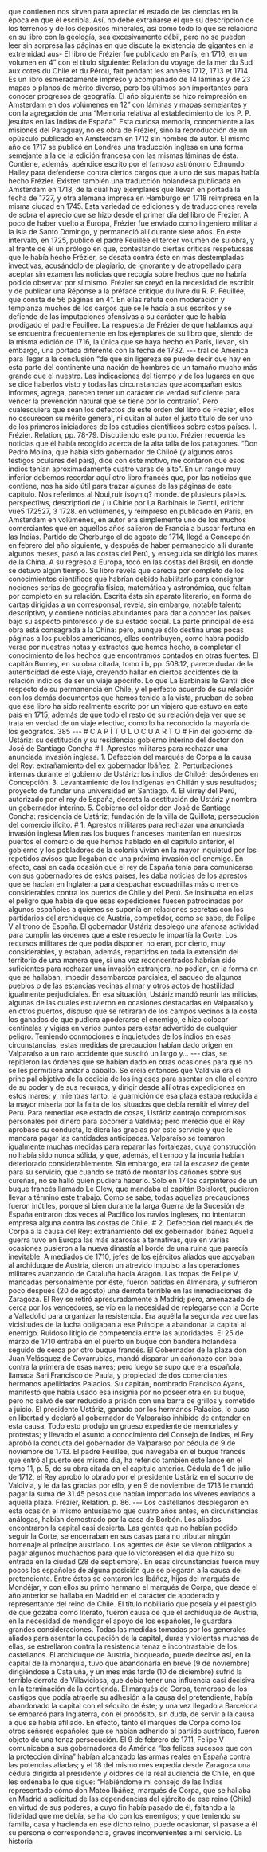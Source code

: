 que contienen nos sirven para apreciar el estado de las ciencias en la época en que él escribía. Así, no debe extrañarse el que su descripción de los terrenos y de los depósitos minerales, así como todo lo que se relaciona en su libro con la geología, sea excesivamente débil, pero no se pueden leer sin sorpresa las páginas en que discute la existencia de gigantes en la extremidad aus- El libro de Frézier fue publicado en París, en 1716, en un volumen en 4” con el título siguiente: Relation du voyage de la mer du Sud aux cotes du Chile et du Pérou, fait pendant les années 1712, 1713 et 1714. Es un libro esmeradamente impreso y acompañado de 14 láminas y de 23 mapas o planos de mérito diverso, pero los últimos son importantes para conocer progresos de geografía. El año siguiente se hizo reimpresión en Amsterdam en dos volúmenes en 12” con láminas y mapas semejantes y con la agregación de una “Memoria relativa al establecimiento de los P. P. jesuitas en las Indias de España”. Esta curiosa memoria, concerniente a las misiones del Paraguay, no es obra de Frézier, sino la reproducción de un opúsculo publicado en Amsterdam en 1712 sin nombre de autor. El mismo año de 1717 se publicó en Londres una traducción inglesa en una forma semejante a la de la edición francesa con las mismas láminas de ésta. Contiene, además, apéndice escrito por el famoso astrónomo Edmundo Halley para defenderse contra ciertos cargos que a uno de sus mapas había hecho Frézier. Existen también una traducción holandesa publicada en Amsterdam en 1718, de la cual hay ejemplares que llevan en portada la fecha de 1727, y otra alemana impresa en Hamburgo en 1718 reimpresa en la misma ciudad en 1745. Esta variedad de ediciones y de traducciones revela de sobra el aprecio que se hizo desde el primer día del libro de Frézier. A poco de haber vuelto a Europa, Frézier fue enviado como ingeniero militar a la isla de Santo Domingo, y permaneció allí durante siete años. En este intervalo, en 1725, publicó el padre Feuillée el tercer volumen de su obra, y al frente de él un prólogo en que, contestando ciertas criticas respetuosas que le había hecho Frézier, se desata contra éste en más destempladas invectivas, acusándolo de plagiario, de ignorante y de atropellado para aceptar sin examen las noticias que recogía sobre hechos que no habría podido observar por sí mismo. Frézier se creyó en la necesidad de escribir y de publicar una Réponse a la préface critique du livre du R. P. Feuillée, que consta de 56 páginas en 4”. En ellas refuta con moderación y templanza muchos de los cargos que se le hacía a sus escritos y se defiende de las imputaciones ofensivas a su carácter que le había prodigado el padre Feuillée. La respuesta de Frézier de que hablamos aquí se encuentra frecuentemente en los ejemplares de su libro que, siendo de la misma edición de 1716, la única que se haya hecho en París, llevan, sin embargo, una portada diferente con la fecha de 1732. --- tral de América para llegar a la conclusión “de que sin ligereza se puede decir que hay en esta parte del continente una nación de hombres de un tamaño mucho más grande que el nuestro. Las indicaciones del tiempo y de los lugares en que se dice haberlos visto y todas las circunstancias que acompañan estos informes, agrega, parecen tener un carácter de verdad suficiente para vencer la prevención natural que se tiene por lo contrario”. Pero cualesquiera que sean los defectos de este orden del libro de Frézier, ellos no oscurecen su mérito general, ni quitan al autor el justo título de ser uno de los primeros iniciadores de los estudios científicos sobre estos países. I. Frézier. Relation, pp. 78-79. Discutiendo este punto. Frézier recuerda las noticias que él había recogido acerca de la alta talla de los patagones. “Don Pedro Molina, que había sido gobernador de Chiloé (y algunos otros testigos oculares del país), dice con este motivo, me contaron que esos indios tenían aproximadamente cuatro varas de alto”. En un rango muy inferior debemos recordar aquí otro libro francés que, por las noticias que contiene, nos ha sido útil para trazar algunas de las páginas de este capítulo. Nos referimos al Noui,ruir isoyn,q? monde. de plusieurs pla>i.s. perspecfiws, descriptiori de / u Chirie por La Barbinais le Gentil, eririchr vue5 172527, 3 1728. en volúmenes, y reimpreso en publicado en París, en Amsterdam en volúmenes, en autor era simplemente uno de los muchos comerciantes que en aquellos años salieron de Francia a buscar fortuna en las Indias. Partido de Cherburgo el de agosto de 1714, llegó a Concepción en febrero del año siguiente, y después de haber permanecido allí durante algunos meses, pasó a las costas del Perú, y enseguida se dirigió los mares de la China. A su regreso a Europa, tocó en las costas del Brasil, en donde se detuvo algún tiempo. Su libro revela que carecía por completo de los conocimientos científicos que habrían debido habilitarlo para consignar nociones serias de geografía física, matemática y astronómica, que faltan por completo en su relación. Escrita ésta sin aparato literario, en forma de cartas dirigidas a un corresponsal, revela, sin embargo, notable talento descriptivo, y contiene noticias abundantes para dar a conocer los países bajo su aspecto pintoresco y de su estado social. La parte principal de esa obra está consagrada a la China: pero, aunque sólo destina unas pocas páginas a los pueblos americanos, ellas contribuyen, como habrá podido verse por nuestras notas y extractos que hemos hecho, a completar el conocimiento de los hechos que encontramos contados en otras fuentes. El capitán Burney, en su obra citada, tomo i b, pp. 508.12, parece dudar de la autenticidad de este viaje, creyendo hallar en ciertos accidentes de la relación indicios de ser un viaje apócrifo. Lo que La Barbinais le Gentil dice respecto de su permanencia en Chile, y el perfecto acuerdo de su relación con los demás documentos que hemos tenido a la vista, prueban de sobra que ese libro ha sido realmente escrito por un viajero que estuvo en este país en 1715, además de que todo el resto de su relación deja ver que se trata en verdad de un viaje efectivo, como lo ha reconocido la mayoría de los geógrafos. 385 --- # C A P Í T U L O C U A R T O # Fin del gobierno de Ustáriz: su destitución y su residencia: gobierno interino del doctor don José de Santiago Concha # I. Aprestos militares para rechazar una anunciada invasión inglesa. 1. Defección del marqués de Corpa a la causa del Rey: extrañamiento del ex gobernador Ibáñez. 2. Perturbaciones internas durante el gobierno de Ustáriz: los indios de Chiloé; desórdenes en Concepción. 3. Levantamiento de los indígenas en Chillán y sus resultados; proyecto de fundar una universidad en Santiago. 4. El virrey del Perú, autorizado por el rey de España, decreta la destitución de Ustáriz y nombra un gobernador interino. 5. Gobierno del oidor don José de Santiago Concha: residencia de Ustáriz; fundación de la villa de Quillota; persecución del comercio ilícito. # 1. Aprestos militares para rechazar una anunciada invasión inglesa Mientras los buques franceses mantenían en nuestros puertos el comercio de que hemos hablado en el capítulo anterior, el gobierno y los pobladores de la colonia vivían en la mayor inquietud por los repetidos avisos que llegaban de una próxima invasión del enemigo. En efecto, casi en cada ocasión que el rey de España tenía para comunicarse con sus gobernadores de estos países, les daba noticias de los aprestos que se hacían en Inglaterra para despachar escuadrillas más o menos considerables contra los puertos de Chile y del Perú. Se insinuaba en ellas el peligro que había de que esas expediciones fuesen patrocinadas por algunos españoles a quienes se suponía en relaciones secretas con los partidarios del archiduque de Austria, competidor, como se sabe, de Felipe V al trono de España. El gobernador Ustáriz desplegó una afanosa actividad para cumplir las órdenes que a este respecto le impartía la Corte. Los recursos militares de que podía disponer, no eran, por cierto, muy considerables, y estaban, además, repartidos en toda la extensión del territorio de una manera que, si una vez reconcentrados habrían sido suficientes para rechazar una invasión extranjera, no podían, en la forma en que se hallaban, impedir desembarcos parciales, el saqueo de algunos pueblos o de las estancias vecinas al mar y otros actos de hostilidad igualmente perjudiciales. En esa situación, Ustáriz mandó reunir las milicias, algunas de las cuales estuvieron en ocasiones destacadas en Valparaíso y en otros puertos, dispuso que se retiraran de los campos vecinos a la costa los ganados de que pudiera apoderarse el enemigo, e hizo colocar centinelas y vigías en varios puntos para estar advertido de cualquier peligro. Temiendo conmociones e inquietudes de los indios en esas circunstancias, estas medidas de precaución habían dado origen en Valparaíso a un raro accidente que suscitó un largo y... --- cias, se repitieron las órdenes que se habían dado en otras ocasiones para que no se les permitiera andar a caballo. Se creía entonces que Valdivia era el principal objetivo de la codicia de los ingleses para asentar en ella el centro de su poder y de sus recursos, y dirigir desde allí otras expediciones en estos mares; y, mientras tanto, la guarnición de esa plaza estaba reducida a la mayor miseria por la falta de los situados que debía remitir el virrey del Perú. Para remediar ese estado de cosas, Ustáriz contrajo compromisos personales por dinero para socorrer a Valdivia; pero mereció que el Rey aprobase su conducta, le diera las gracias por este servicio y que le mandara pagar las cantidades anticipadas. Valparaíso se tomaron igualmente muchas medidas para reparar las fortalezas, cuya construcción no había sido nunca sólida, y que, además, el tiempo y la incuria habían deteriorado considerablemente. Sin embargo, era tal la escasez de gente para su servicio, que cuando se trató de montar los cañones sobre sus cureñas, no se halló quien pudiera hacerlo. Sólo en 17 los carpinteros de un buque francés llamado Le Clew, que mandaba el capitán Boisloret, pudieron llevar a término este trabajo. Como se sabe, todas aquellas precauciones fueron inútiles, porque si bien durante la larga Guerra de la Sucesión de España entraron dos veces al Pacífico los navíos ingleses, no intentaron empresa alguna contra las costas de Chile. # 2. Defección del marqués de Corpa a la causa del Rey: extrañamiento del ex gobernador Ibáñez Aquella guerra tuvo en Europa las más azarosas alternativas, que en varias ocasiones pusieron a la nueva dinastía al borde de una ruina que parecía inevitable. A mediados de 1710, jefes de los ejércitos aliados que apoyaban al archiduque de Austria, dieron un atrevido impulso a las operaciones militares avanzando de Cataluña hacia Aragón. Las tropas de Felipe V, mandadas personalmente por éste, fueron batidas en Almenara, y sufrieron poco después (20 de agosto) una derrota terrible en las inmediaciones de Zaragoza. El Rey se retiró apresuradamente a Madrid; pero, amenazado de cerca por los vencedores, se vio en la necesidad de replegarse con la Corte a Valladolid para organizar la resistencia. Era aquélla la segunda vez que las vicisitudes de la lucha obligaban a ese Príncipe a abandonar la capital al enemigo. Ruidoso litigio de competencia entre las autoridades. El 25 de marzo de 1710 entraba en el puerto un buque con bandera holandesa seguido de cerca por otro buque francés. El Gobernador de la plaza don Juan Velásquez de Covarrubias, mandó disparar un cañonazo con bala contra la primera de esas naves; pero luego se supo que era española, llamada Sari Francisco de Paula, y propiedad de dos comerciantes hermanos apellidados Palacios. Su capitán, nombrado Francisco Ayans, manifestó que había usado esa insignia por no poseer otra en su buque, pero no salvó de ser reducido a prisión con una barra de grillos y sometido a juicio. El presidente Ustáriz, ganado por los hermanos Palacios, lo puso en libertad y declaró al gobernador de Valparaíso inhibido de entender en esta causa. Todo esto produjo un grueso expediente de memoriales y protestas; y llevado el asunto a conocimiento del Consejo de Indias, el Rey aprobó la conducta del gobernador de Valparaíso por cédula de 9 de noviembre de 1713. El padre Feuillée, que navegaba en el buque francés que entró al puerto ese mismo día, ha referido también este lance en el tomo 11, p. 5, de su obra citada en el capítulo anterior. Cédula de 1 de julio de 1712, el Rey aprobó lo obrado por el presidente Ustáriz en el socorro de Valdivia, y le da las gracias por ello, y en 9 de noviembre de 1713 le mandó pagar la suma de 31.45 pesos que habían importado los víveres enviados a aquella plaza. Frézier, Relation. p. 86. --- Los castellanos desplegaron en esta ocasión el mismo entusiasmo que cuatro años antes, en circunstancias análogas, habían demostrado por la casa de Borbón. Los aliados encontraron la capital casi desierta. Las gentes que no habían podido seguir la Corte, se encerraban en sus casas para no tributar ningún homenaje al príncipe austríaco. Los agentes de éste se vieron obligados a pagar algunos muchachos para que lo victoreasen el día que hizo su entrada en la ciudad (28 de septiembre). En esas circunstancias fueron muy pocos los españoles de alguna posición que se plegaran a la causa del pretendiente. Entre éstos se contaron los Ibáñez, hijos del marqués de Mondéjar, y con ellos su primo hermano el marqués de Corpa, que desde el año anterior se hallaba en Madrid en el carácter de apoderado y representante del reino de Chile. El título nobiliario que poseía y el prestigio de que gozaba como literato, fueron causa de que el archiduque de Austria, en la necesidad de mendigar el apoyo de los españoles, le guardara grandes consideraciones. Todas las medidas tomadas por los generales aliados para asentar la ocupación de la capital, duras y violentas muchas de ellas, se estrellaron contra la resistencia tenaz e incontrastable de los castellanos. El archiduque de Austria, bloqueado, puede decirse así, en la capital de la monarquía, tuvo que abandonarla en breve (9 de noviembre) dirigiéndose a Cataluña, y un mes más tarde (10 de diciembre) sufrió la terrible derrota de Villaviciosa, que debía tener una influencia casi decisiva en la terminación de la contienda. El marqués de Corpa, temeroso de los castigos que podía atraerle su adhesión a la causa del pretendiente, había abandonado la capital con el séquito de éste; y una vez llegado a Barcelona se embarcó para Inglaterra, con el propósito, sin duda, de servir a la causa a que se había afiliado. En efecto, tanto el marqués de Corpa como los otros señores españoles que se habían adherido al partido austríaco, fueron objeto de una tenaz persecución. El 9 de febrero de 1711, Felipe V comunicaba a sus gobernadores de América “los felices sucesos que con la protección divina” habían alcanzado las armas reales en España contra las potencias aliadas; y el 18 del mismo mes expedía desde Zaragoza una cédula dirigida al presidente y oidores de la real audiencia de Chile, en que les ordenaba lo que sigue: “Habiéndome mi consejo de las Indias representado cómo don Mateo Ibáñez, marqués de Corpa, que se hallaba en Madrid a solicitud de las dependencias del ejército de ese reino (Chile) en virtud de sus poderes, a cuyo fin había pasado de él, faltando a la fidelidad que me debía, se ha ido con los enemigos; y que teniendo su familia, casa y hacienda en ese dicho reino, puede ocasionar, si pasase a él su persona o correspondencia, graves inconvenientes a mi servicio. La historia